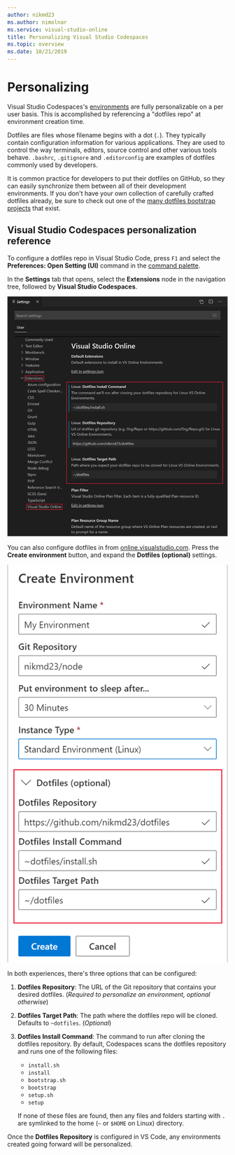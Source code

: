 ```yaml
---
author: nikmd23
ms.author: nimolnar
ms.service: visual-studio-online
title: Personalizing Visual Studio Codespaces
ms.topic: overview
ms.date: 10/21/2019
---
```


# Personalizing

Visual Studio Codespaces's [environments](../overview/what-is-vsonline.md#environments) are fully personalizable on a per user basis. This is accomplished by referencing a "dotfiles repo" at environment creation time.

Dotfiles are files whose filename begins with a dot (`.`). They typically contain configuration information for various applications. They are used to control the way terminals, editors, source control and other various tools behave. `.bashrc`, `.gitignore` and `.editorconfig` are examples of dotfiles commonly used by developers. 

It is common practice for developers to put their dotfiles on GitHub, so they can easily synchronize them between all of their development environments. If you don't have your own collection of carefully crafted dotfiles already, be sure to check out one of the [many dotfiles bootstrap projects](https://dotfiles.github.io/) that exist.

## Visual Studio Codespaces personalization reference

To configure a dotfiles repo in Visual Studio Code, press `F1` and select the **Preferences: Open Setting (UI)** command in the [command palette](https://code.visualstudio.com/docs/getstarted/userinterface#_command-palette).

In the **Settings** tab that opens, select the **Extensions** node in the navigation tree, followed by **Visual Studio Codespaces**. 

![Visual Studio Codespaces Settings in Visual Studio Code](../images/personalizing-dotfiles-vsc.png)

You can also configure dotfiles in from [online.visualstudio.com](https://online.visualstudio.com). Press the **Create environment** button, and expand the **Dotfiles (optional)** settings.

![Visual Studio Codespaces Dotfiles Settings](../images/personalizing-dotfiles-vso.png)

In both experiences, there's three options that can be configured:

1. **Dotfiles Repository**: The URL of the Git repository that contains your desired dotfiles. (*Required to personalize an environment, optional otherwise*)
2. **Dotfiles Target Path**: The path where the dotfiles repo will be cloned. Defaults to `~dotfiles`. (*Optional*)
3. **Dotfiles Install Command**: The command to run after cloning the dotfiles repository. By default, Codespaces scans the dotfiles repository and runs one of the following files:
    - `install.sh`
    - `install`
    - `bootstrap.sh`
    - `bootstrap`
    - `setup.sh`
    - `setup`
    
    If none of these files are found, then any files and folders starting with `.` are symlinked to the home (`~` or `$HOME` on Linux) directory.

Once the **Dotfiles Repository** is configured in VS Code, any environments created going forward will be personalized.